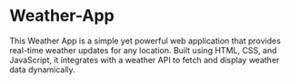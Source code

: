 # Weather-App
This Weather App is a simple yet powerful web application that provides real-time weather updates for any location. Built using HTML, CSS, and JavaScript, it integrates with a weather API to fetch and display weather data dynamically.
